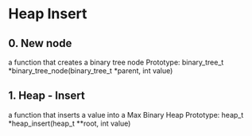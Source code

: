 # Heap Insert

## 0. New node
a function that creates a binary tree node
Prototype: binary_tree_t *binary_tree_node(binary_tree_t *parent, int value)

## 1. Heap - Insert
a function that inserts a value into a Max Binary Heap
Prototype: heap_t *heap_insert(heap_t **root, int value)

